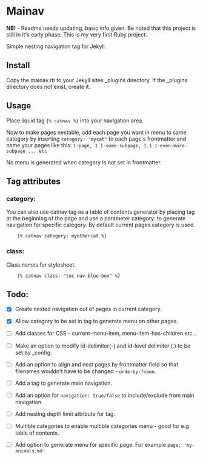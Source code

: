 # Mainav

**NB!** - Readme needs updating, basic info given. Be noted that this project is still in it's early phase. This is my very first Ruby project.

Simple nesting navigation tag for Jekyll. 

## 

## Install

Copy the mainav.rb to your Jekyll sites _plugins directory. If the _plugins directory does not exist, create it.


## Usage

Place liquid tag `{% catnav %}` into your navigation area.

Now to make pages nestable, add each page you want in menu to same category by inserting `category: "mycat"` 
to each page's frontmatter and name your pages like this: `1-page, 1.1-some-subpage, 1.1.1-even-more-subpage ... etc`

No menu is generated when category is not set in frontmatter.

## Tag attributes

### category:
You can also use catnav tag as a table of contents generator by placing tag at the beginning of the page and use a parameter category: <category name> to generate navigation for specific category. By default current pages category is used. 
        
        {% catnav category: myothercat %}    

### class:
Class names for stylesheet.

        {% catnav class: "toc nav blue-box" %}    


## Todo:
 - [x] Create nested navigation out of pages in current category.
 - [x] Allow category to be set in tag to generate menu on other pages.
 - [ ] Add classes for CSS - current-menu-item, menu-item-has-children etc...
 - [ ] Make an option to modify id-delimiter(-) and id-level delimiter (.) to be set by _config.
 - [ ] Add an option to align and nest pages by frontmatter field so that filenames wouldn't have to be changed - `orde-by-fname`.
 - [ ] Add a tag to generate main navigation.
 - [ ] Add an option for `navigation: true/false` to include/exclude from main navigation. 
 - [ ] Add nesting depth limit attribute for tag.
 - [ ] Multible categories to enable multible categories menu - good for e.g table of contents.
 - [ ] Add option to generate menu for specific page. For example `page: 'my-animals.md'`
 


 